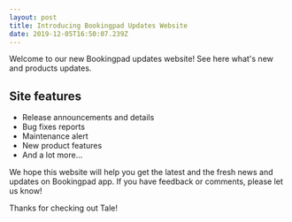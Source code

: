```yaml
---
layout: post
title: Introducing Bookingpad Updates Website
date: 2019-12-05T16:50:07.239Z
---
```

Welcome to our new Bookingpad updates website! See here what's new and products updates.

## Site features

* Release announcements and details
* Bug fixes reports
* Maintenance alert
* New product features
* And a lot more...

We hope this website will help you get the latest and the fresh news and updates on Bookingpad app. If you have feedback or comments, please let us know!

Thanks for checking out Tale!
